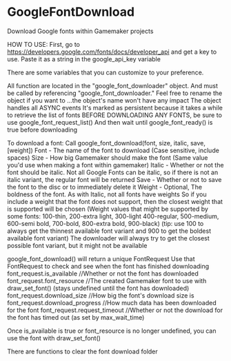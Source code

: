 # GoogleFontDownload
Download Google fonts within Gamemaker projects

HOW TO USE:
First, go to https://developers.google.com/fonts/docs/developer_api
and get a key to use. Paste it as a string in the google_api_key variable

There are some variables that you can customize to your preference.

All function are located in the 
"google_font_downloader" object. And must be called by referencing
"google_font_downloader.<function>" Feel free to rename the object if you want to
...the object's name won't have any impact
The object handles all ASYNC events
It's marked as persistent because it takes a while to retrieve the list of fonts
BEFORE DOWNLOADING ANY FONTS, be sure to use google_font_request_list()
And then wait until google_font_ready() is true before downloading

To download a font:
Call google_font_download(font, size, italic, save, [weight])
Font - The name of the font to download (Case sensitive, include spaces)
Size - How big Gamemaker should make the font (Same value you'd use when making a font within gamemaker)
Italic - Whether or not the font should be italic.
		Not all Google Fonts can be italic, so if there is not an italic variant, the regular font will be returned
Save - Whether or not to save the font to the disc or to immediately delete it
Weight - Optional, The boldness of the font. As with Italic, not all fonts have weights
		So if you include a weight that the font does not support, then the closest weight that is supported will be chosen
		(Weight values that might be supported by some fonts:
		100-thin, 200-extra light, 300-light 400-regular, 500-medium,
		600-semi bold, 700-bold, 800-extra bold, 900-black)
		(tip: use 100 to always get the thinnest available font variant
		and 900 to get the boldest available font variant)
The downloader will always try to get the closest possible font variant,
but it might not be available

google_font_download() will return a unique FontRequest
Use that FontRequest to check and see when the font has finished downloading
font_request.is_available //Whether or not the font has downloaded 
font_request.font_resource //The created Gamemaker font to use with draw_set_font() (stays undefined until the font has downloaded)
font_request.download_size //How big the font's download size is
font_request.download_progress //How much data has been downloaded for the font
font_request.request_timeout //Whether or not the download for the font has timed out (as set by max_wait_time)

Once is_available is true or font_resource is no longer undefined, you can use the font
with draw_set_font()

There are functions to clear the font download folder
